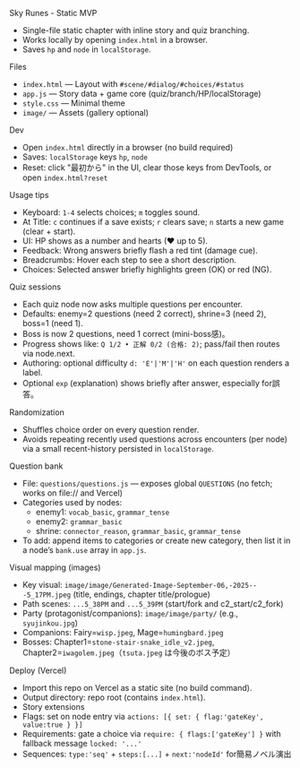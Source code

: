 Sky Runes - Static MVP

- Single-file static chapter with inline story and quiz branching.
- Works locally by opening `index.html` in a browser.
- Saves `hp` and `node` in `localStorage`.

Files
- `index.html` — Layout with `#scene/#dialog/#choices/#status`
- `app.js` — Story data + game core (quiz/branch/HP/localStorage)
- `style.css` — Minimal theme
- `image/` — Assets (gallery optional)

Dev
- Open `index.html` directly in a browser (no build required)
- Saves: `localStorage` keys `hp`, `node`
- Reset: click "最初から" in the UI, clear those keys from DevTools, or open `index.html?reset`

Usage tips
- Keyboard: `1-4` selects choices; `m` toggles sound.
- At Title: `c` continues if a save exists; `r` clears save; `n` starts a new game (clear + start).
- UI: HP shows as a number and hearts (♥ up to 5).
- Feedback: Wrong answers briefly flash a red tint (damage cue).
- Breadcrumbs: Hover each step to see a short description.
- Choices: Selected answer briefly highlights green (OK) or red (NG).

Quiz sessions
- Each quiz node now asks multiple questions per encounter.
- Defaults: enemy=2 questions (need 2 correct), shrine=3 (need 2), boss=1 (need 1).
- Boss is now 2 questions, need 1 correct (mini-boss感)。
- Progress shows like: `Q 1/2 • 正解 0/2 (合格: 2)`; pass/fail then routes via node.next.
- Authoring: optional difficulty `d: 'E'|'M'|'H'` on each question renders a label.
- Optional `exp` (explanation) shows briefly after answer, especially for誤答。

Randomization
- Shuffles choice order on every question render.
- Avoids repeating recently used questions across encounters (per node) via a small recent-history persisted in `localStorage`.

Question bank
- File: `questions/questions.js` — exposes global `QUESTIONS` (no fetch; works on file:// and Vercel)
- Categories used by nodes:
  - enemy1: `vocab_basic`, `grammar_tense`
  - enemy2: `grammar_basic`
  - shrine: `connector_reason`, `grammar_basic`, `grammar_tense`
- To add: append items to categories or create new category, then list it in a node’s `bank.use` array in `app.js`.

Visual mapping (images)
- Key visual: `image/image/Generated-Image-September-06,-2025---5_17PM.jpeg` (title, endings, chapter title/prologue)
- Path scenes: `...5_38PM` and `...5_39PM` (start/fork and c2_start/c2_fork)
- Party (protagonist/companions): `image/image/party/` (e.g., `syujinkou.jpg`)
- Companions: Fairy=`wisp.jpeg`, Mage=`humingbard.jpeg`
- Bosses: Chapter1=`stone-stair-snake_idle_v2.jpeg`, Chapter2=`iwagolem.jpeg`（`tsuta.jpeg` は今後のボス予定）

Deploy (Vercel)
- Import this repo on Vercel as a static site (no build command).
- Output directory: repo root (contains `index.html`).
- Story extensions
- Flags: set on node entry via `actions: [{ set: { flag:'gateKey', value:true } }]`
- Requirements: gate a choice via `require: { flags:['gateKey'] }` with fallback message `locked: '...'`
- Sequences: `type:'seq'` + `steps:[...]` + `next:'nodeId'` for簡易ノベル演出
